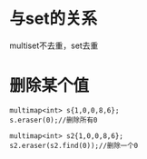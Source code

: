 # 与set的关系

multiset不去重，set去重  

# 删除某个值

```
multimap<int> s{1,0,0,8,6};  
s.eraser(0);//删除所有0
```

```
multimap<int> s2{1,0,0,8,6};  
s2.eraser(s2.find(0));//删除一个0
```